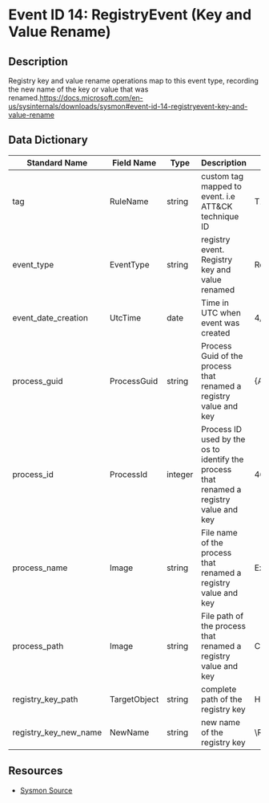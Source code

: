 # Event ID 14: RegistryEvent (Key and Value Rename)

## Description
Registry key and value rename operations map to this event type, recording the new name of the key or value that was renamed.<a href="https://docs.microsoft.com/en-us/sysinternals/downloads/sysmon#event-id-14-registryevent-key-and-value-rename">https://docs.microsoft.com/en-us/sysinternals/downloads/sysmon#event-id-14-registryevent-key-and-value-rename</a>

## Data Dictionary
|Standard Name|Field Name|Type|Description|Sample Value|
|---|---|---|---|---|
|tag|RuleName|string|custom tag mapped to event. i.e ATT&CK technique ID|T1114|
|event_type|EventType|string|registry event. Registry key and value renamed|RenameKey|
|event_date_creation|UtcTime|date|Time in UTC when event was created|4/11/18 6:04|
|process_guid|ProcessGuid|string|Process Guid of the process that renamed a registry value and key|{A98268C1-95F9-5ACD-0000-001025861000}|
|process_id|ProcessId|integer|Process ID used by the os to identify the process that renamed a registry value and key|4624|
|process_name|Image|string|File name of the process that renamed a registry value and key|Explorer.EXE|
|process_path|Image|string|File path of the process that renamed a registry value and key|C:\WINDOWS\Explorer.EXE|
|registry_key_path|TargetObject|string|complete path of the registry key|HKLM\SOFTWARE\Microsoft\Windows\CurrentVersion\Run\New Key #1|
|registry_key_new_name|NewName|string|new name of the registry key|\REGISTRY\MACHINE\SOFTWARE\Microsoft\Windows\CurrentVersion\Run\hello|

## Resources
* [Sysmon Source](https://docs.microsoft.com/en-us/sysinternals/downloads/sysmon#event-id-14-registryevent-key-and-value-rename)

